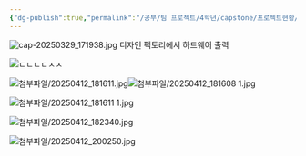 ```yaml
---
{"dg-publish":true,"permalink":"/공부/팀 프로젝트/4학년/capstone/프로젝트현황/"}
---
```


![cap-20250329_171938.jpg](/img/user/%EC%B2%A8%EB%B6%80%ED%8C%8C%EC%9D%BC/cap-20250329_171938.jpg)
디자인 팩토리에서 하드웨어 출력



![ㄷㄴㄴㄷㅅㅅ](/img/user/첨부파일/20250412_181608.jpg)

![첨부파일/20250412_181611.jpg](/img/user/%EC%B2%A8%EB%B6%80%ED%8C%8C%EC%9D%BC/20250412_181611.jpg)![첨부파일/20250412_181608 1.jpg](/img/user/%EC%B2%A8%EB%B6%80%ED%8C%8C%EC%9D%BC/20250412_181608%201.jpg)



![첨부파일/20250412_181611 1.jpg](/img/user/%EC%B2%A8%EB%B6%80%ED%8C%8C%EC%9D%BC/20250412_181611%201.jpg)


![첨부파일/20250412_182340.jpg](/img/user/%EC%B2%A8%EB%B6%80%ED%8C%8C%EC%9D%BC/20250412_182340.jpg)



![첨부파일/20250412_200250.jpg](/img/user/%EC%B2%A8%EB%B6%80%ED%8C%8C%EC%9D%BC/20250412_200250.jpg)
